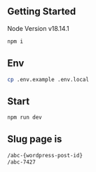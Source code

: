 ## Getting Started

Node Version
v18.14.1

```bash
npm i
```

## Env

```bash
cp .env.example .env.local
```

## Start

```bash
npm run dev
```

## Slug page is

```bash
/abc-{wordpress-post-id}
/abc-7427
```
